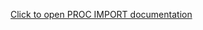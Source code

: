 [Click to open PROC IMPORT documentation](https://documentation.sas.com/?cdcId=pgmsascdc&cdcVersion=default&docsetId=proc&docsetTarget=n045uxf7ll2p5on1ly4at3vpd47e.htm)